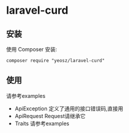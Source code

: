 # laravel-curd

## 安装

使用 Composer 安装:

```
composer require "yeosz/laravel-curd"
```

## 使用

请参考examples

* ApiException 定义了通用的接口错误码,直接用
* ApiRequest Request请继承它
* Traits 请参考examples
